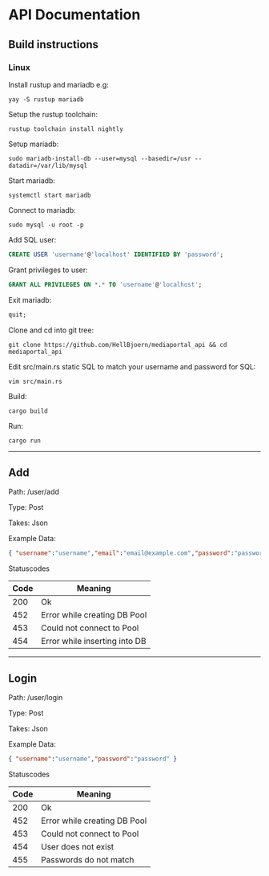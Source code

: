 # API Documentation

## Build instructions

### Linux

Install rustup and mariadb e.g:

```shell
yay -S rustup mariadb
```

Setup the rustup toolchain:

```shell
rustup toolchain install nightly
```

Setup mariadb:

```shell
sudo mariadb-install-db --user=mysql --basedir=/usr --datadir=/var/lib/mysql
```

Start mariadb:

```shell
systemctl start mariadb
```

Connect to mariadb:

```shell
sudo mysql -u root -p
```

Add SQL user:

```sql
CREATE USER 'username'@'localhost' IDENTIFIED BY 'password';
```

Grant privileges to user:

```sql
GRANT ALL PRIVILEGES ON *.* TO 'username'@'localhost';
```

Exit mariadb:

```sql
quit;
```

Clone and cd into git tree:

```
git clone https://github.com/HellBjoern/mediaportal_api && cd mediaportal_api
```

Edit src/main.rs static SQL to match your username and password for SQL:

```shell
vim src/main.rs
```

Build:

```shell
cargo build
```

Run:

```shell
cargo run
```

---

## Add

Path: /user/add

Type: Post

Takes: Json

Example Data:

```json
{ "username":"username","email":"email@example.com","password":"passwordhash" }
```

Statuscodes

| Code | Meaning                       |
| ---- | ----------------------------- |
| 200  | Ok                            |
| 452  | Error while creating DB Pool  |
| 453  | Could not connect to Pool     |
| 454  | Error while inserting into DB |

---

## Login

Path: /user/login

Type: Post

Takes: Json

Example Data:

```json
{ "username":"username","password":"password" }
```

Statuscodes

| Code | Meaning                      |
| ---- | ---------------------------- |
| 200  | Ok                           |
| 452  | Error while creating DB Pool |
| 453  | Could not connect to Pool    |
| 454  | User does not exist          |
| 455  | Passwords do not match       |